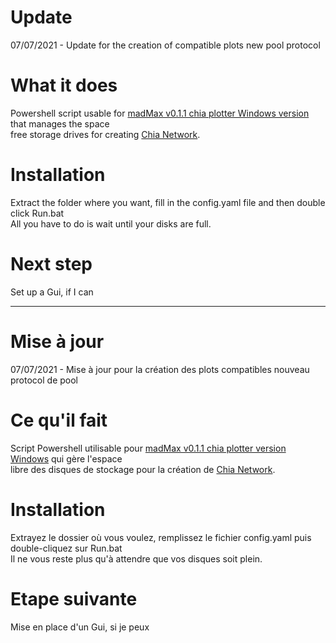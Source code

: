 # Update
07/07/2021 - Update for the creation of compatible plots new pool protocol


# What it does

Powershell script usable for <a href="https://github.com/stotiks/chia-plotter/releases" target="_blank" />madMax v0.1.1 chia plotter Windows version</a> that manages the space<br> 
free storage drives for creating <a href="https://www.chia.net/" target="_blank" />Chia Network</a>.

# Installation

Extract the folder where you want, fill in the config.yaml file and then double click Run.bat<br>
All you have to do is wait until your disks are full.

# Next step

Set up a Gui, if I can

----------------------------------------------------------------------------------------------------------------------------------------------------------------
# Mise à jour
07/07/2021 - Mise à jour pour la création des plots compatibles nouveau protocol de pool


# Ce qu'il fait

Script Powershell utilisable pour <a href="https://github.com/stotiks/chia-plotter/releases" target="_blank" />madMax v0.1.1 chia plotter version Windows</a> qui gère l'espace<br> 
libre des disques de stockage pour la création de <a href="https://www.chia.net/" target="_blank" />Chia Network</a>.

# Installation

Extrayez le dossier où vous voulez, remplissez le fichier config.yaml puis double-cliquez sur Run.bat<br>
Il ne vous reste plus qu'à attendre que vos disques soit plein.

# Etape suivante

Mise en place d'un Gui, si je peux
